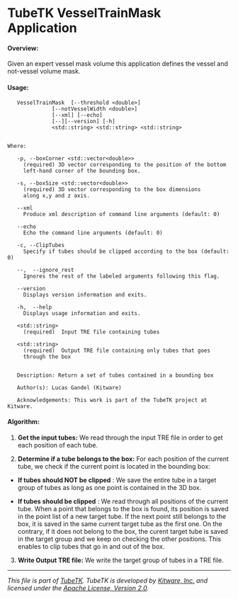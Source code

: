 TubeTK VesselTrainMask Application
=============================================

#### Overview:

Given an expert vessel mask volume this application defines the vessel and not-vessel volume mask.

#### Usage:

```
   VesselTrainMask  [--threshold <double>]
              [--notVesselWidth <double>]
              [--xml] [--echo]
              [--][--version] [-h]
              <std::string> <std::string> <std::string>


Where:

   -p, --boxCorner <std::vector<double>>
     (required) 3D vector corresponding to the position of the bottom
     left-hand corner of the bounding box.

   -s, --boxSize <std::vector<double>>
     (required) 3D vector corresponding to the box dimensions
     along x,y and z axis.

   --xml
     Produce xml description of command line arguments (default: 0)

   --echo
     Echo the command line arguments (default: 0)

   -c, --ClipTubes
     Specify if tubes should be clipped according to the box (default: 0)

   --,  --ignore_rest
     Ignores the rest of the labeled arguments following this flag.

   --version
     Displays version information and exits.

   -h,  --help
     Displays usage information and exits.

   <std::string>
     (required)  Input TRE file containing tubes

   <std::string>
     (required)  Output TRE file containing only tubes that goes
     through the box


   Description: Return a set of tubes contained in a bounding box

   Author(s): Lucas Gandel (Kitware)

   Acknowledgements: This work is part of the TubeTK project at Kitware.

```

#### Algorithm:

1. **Get the input tubes:**
 We read through the input TRE file in order to get each position of each
 tube.

2. **Determine if a tube belongs to the box:**
 For each position of the current tube, we check if the current point is
 located in the bounding box:

 * **If tubes should NOT be clipped** : We save the entire tube in a
 target group of tubes as long as one point is contained in the 3D box.

 * **If tubes should be clipped** : We read through all positions of
 the current tube. When a point that belongs to the box is found,
 its position is saved in the point list of a new target tube.
 If the next point still belongs to the box, it is saved in the same
 current target tube as the first one. On the contrary, if it does not
 belong to the box, the curent target tube is saved in the target group
 and we keep on checking the other positions. This enables to clip tubes
 that go in and out of the box.

3. **Write Output TRE file:**
 We write the target group of tubes in a TRE file.

----
*This file is part of [TubeTK](http://www.tubetk.org). TubeTK is developed by
[Kitware, Inc.](http://www.kitware.com) and licensed under the
[Apache License, Version 2.0](http://www.apache.org/licenses/LICENSE-2.0).*